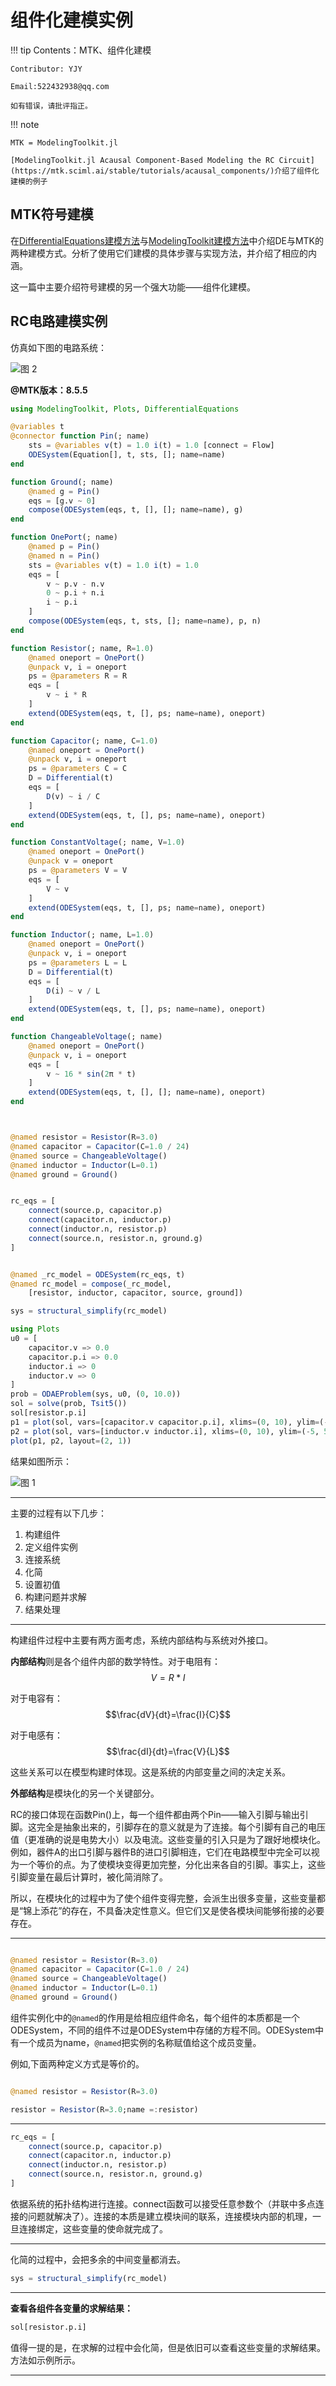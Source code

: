 # 组件化建模实例

!!! tip
    Contents：MTK、组件化建模

    Contributor: YJY

    Email:522432938@qq.com

    如有错误，请批评指正。

!!! note

    MTK = ModelingToolkit.jl

    [ModelingToolkit.jl Acausal Component-Based Modeling the RC Circuit](https://mtk.sciml.ai/stable/tutorials/acausal_components/)介绍了组件化建模的例子

## MTK符号建模

在[DifferentialEquations建模方法](../Modeling/DE_intro.md)与[ModelingToolkit建模方法](../Modeling/MTK_intro.md)中介绍DE与MTK的两种建模方式。分析了使用它们建模的具体步骤与实现方法，并介绍了相应的内涵。

这一篇中主要介绍符号建模的另一个强大功能——组件化建模。

## RC电路建模实例

仿真如下图的电路系统：

![图 2](/assets/image/05Simulation/componementModel-10_33_41.png)  

**@MTK版本：8.5.5**

```julia
using ModelingToolkit, Plots, DifferentialEquations

@variables t
@connector function Pin(; name)
    sts = @variables v(t) = 1.0 i(t) = 1.0 [connect = Flow]
    ODESystem(Equation[], t, sts, []; name=name)
end

function Ground(; name)
    @named g = Pin()
    eqs = [g.v ~ 0]
    compose(ODESystem(eqs, t, [], []; name=name), g)
end

function OnePort(; name)
    @named p = Pin()
    @named n = Pin()
    sts = @variables v(t) = 1.0 i(t) = 1.0
    eqs = [
        v ~ p.v - n.v
        0 ~ p.i + n.i
        i ~ p.i
    ]
    compose(ODESystem(eqs, t, sts, []; name=name), p, n)
end

function Resistor(; name, R=1.0)
    @named oneport = OnePort()
    @unpack v, i = oneport
    ps = @parameters R = R
    eqs = [
        v ~ i * R
    ]
    extend(ODESystem(eqs, t, [], ps; name=name), oneport)
end

function Capacitor(; name, C=1.0)
    @named oneport = OnePort()
    @unpack v, i = oneport
    ps = @parameters C = C
    D = Differential(t)
    eqs = [
        D(v) ~ i / C
    ]
    extend(ODESystem(eqs, t, [], ps; name=name), oneport)
end

function ConstantVoltage(; name, V=1.0)
    @named oneport = OnePort()
    @unpack v = oneport
    ps = @parameters V = V
    eqs = [
        V ~ v
    ]
    extend(ODESystem(eqs, t, [], ps; name=name), oneport)
end

function Inductor(; name, L=1.0)
    @named oneport = OnePort()
    @unpack v, i = oneport
    ps = @parameters L = L
    D = Differential(t)
    eqs = [
        D(i) ~ v / L
    ]
    extend(ODESystem(eqs, t, [], ps; name=name), oneport)
end

function ChangeableVoltage(; name)
    @named oneport = OnePort()
    @unpack v, i = oneport
    eqs = [
        v ~ 16 * sin(2π * t)
    ]
    extend(ODESystem(eqs, t, [], []; name=name), oneport)
end



@named resistor = Resistor(R=3.0)
@named capacitor = Capacitor(C=1.0 / 24)
@named source = ChangeableVoltage()
@named inductor = Inductor(L=0.1)
@named ground = Ground()


rc_eqs = [
    connect(source.p, capacitor.p)
    connect(capacitor.n, inductor.p)
    connect(inductor.n, resistor.p)
    connect(source.n, resistor.n, ground.g)
]


@named _rc_model = ODESystem(rc_eqs, t)
@named rc_model = compose(_rc_model,
    [resistor, inductor, capacitor, source, ground])

sys = structural_simplify(rc_model)

using Plots
u0 = [
    capacitor.v => 0.0
    capacitor.p.i => 0.0
    inductor.i => 0
    inductor.v => 0
]
prob = ODAEProblem(sys, u0, (0, 10.0))
sol = solve(prob, Tsit5())
sol[resistor.p.i]
p1 = plot(sol, vars=[capacitor.v capacitor.p.i], xlims=(0, 10), ylim=(-20, 20))
p2 = plot(sol, vars=[inductor.v inductor.i], xlims=(0, 10), ylim=(-5, 5))
plot(p1, p2, layout=(2, 1))
```

结果如图所示：

![图 1](/assets/image/05Simulation/componementModel-10_03_06.png)  

---

主要的过程有以下几步：

1. 构建组件
2. 定义组件实例
3. 连接系统
4. 化简
5. 设置初值
6. 构建问题并求解
7. 结果处理

---

构建组件过程中主要有两方面考虑，系统内部结构与系统对外接口。

**内部结构**则是各个组件内部的数学特性。对于电阻有：
$$V=R*I$$

对于电容有：
$$\frac{dV}{dt}=\frac{I}{C}$$

对于电感有：
$$\frac{dI}{dt}=\frac{V}{L}$$

这些关系可以在模型构建时体现。这是系统的内部变量之间的决定关系。

**外部结构**是模块化的另一个关键部分。

RC的接口体现在函数Pin()上，每一个组件都由两个Pin——输入引脚与输出引脚。这完全是抽象出来的，引脚存在的意义就是为了连接。每个引脚有自己的电压值（更准确的说是电势大小）以及电流。这些变量的引入只是为了跟好地模块化。例如，器件A的出口引脚与器件B的进口引脚相连，它们在电路模型中完全可以视为一个等价的点。为了使模块变得更加完整，分化出来各自的引脚。事实上，这些引脚变量在最后计算时，被化简消除了。

所以，在模块化的过程中为了使个组件变得完整，会派生出很多变量，这些变量都是“锦上添花”的存在，不具备决定性意义。但它们又是使各模块间能够衔接的必要存在。

---

```julia

@named resistor = Resistor(R=3.0)
@named capacitor = Capacitor(C=1.0 / 24)
@named source = ChangeableVoltage()
@named inductor = Inductor(L=0.1)
@named ground = Ground()

```

组件实例化中的`@named`的作用是给相应组件命名，每个组件的本质都是一个ODESystem，不同的组件不过是ODESystem中存储的方程不同。ODESystem中有一个成员为name，`@named`把实例的名称赋值给这个成员变量。

例如,下面两种定义方式是等价的。

```julia

@named resistor = Resistor(R=3.0)

resistor = Resistor(R=3.0;name =:resistor)
```

---

```julia
rc_eqs = [
    connect(source.p, capacitor.p)
    connect(capacitor.n, inductor.p)
    connect(inductor.n, resistor.p)
    connect(source.n, resistor.n, ground.g)
]
```

依据系统的拓扑结构进行连接。connect函数可以接受任意参数个（并联中多点连接的问题就解决了）。连接的本质是建立模块间的联系，连接模块内部的机理，一旦连接绑定，这些变量的使命就完成了。

---

化简的过程中，会把多余的中间变量都消去。

```julia
sys = structural_simplify(rc_model)
```

---

**查看各组件各变量的求解结果：**

```julia
sol[resistor.p.i]
```

值得一提的是，在求解的过程中会化简，但是依旧可以查看这些变量的求解结果。方法如示例所示。

---
